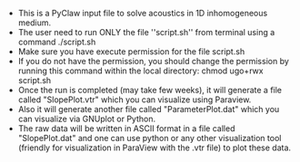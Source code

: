 - This is a PyClaw input file to solve acoustics in 1D inhomogeneous medium.
- The user need to run ONLY the file ''script.sh'' from terminal using a command ./script.sh
- Make sure you have execute permission for the file script.sh
- If you do not have the permission, you should change the permission by running this command within the local directory: chmod ugo+rwx script.sh
- Once the run is completed (may take few weeks), it will generate a file called "SlopePlot.vtr" which you can visualize using Paraview.
- Also it will generate another file called "ParameterPlot.dat" which you can visualize via GNUplot or Python.
- The raw data will be written in ASCII format in a file called "SlopePlot.dat" and one can use python or any other visualization tool (friendly for visualization in ParaView with the .vtr file) to plot these data.
